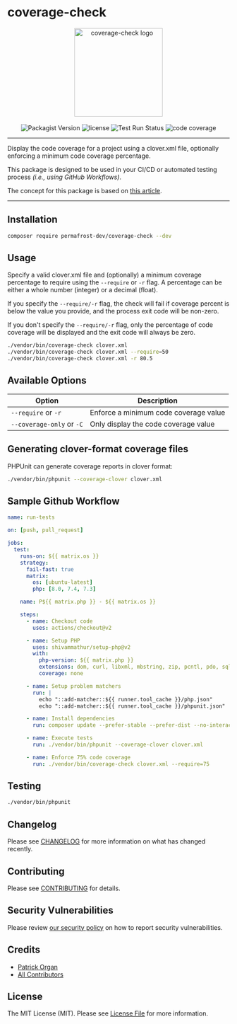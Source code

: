 # coverage-check

<p align="center">
    <img src="https://static.permafrost.dev/images/coverage-check/coverage-check-logo-alt.png" alt="coverage-check logo" height="200" style="block">
    <br><br>
    <img src="https://img.shields.io/packagist/v/permafrost-dev/coverage-check.svg" alt="Packagist Version">
    <img src="https://img.shields.io/github/license/permafrost-dev/coverage-check.svg?" alt="license">
    <img src="https://github.com/permafrost-dev/coverage-check/actions/workflows/run-tests.yml/badge.svg?branch=main" alt="Test Run Status">
    <img src="https://codecov.io/gh/permafrost-dev/coverage-check/branch/main/graph/badge.svg?token=Xau3YK5548" alt="code coverage">
</p>

---

Display the code coverage for a project using a clover.xml file, optionally enforcing a minimum code coverage percentage.

This package is designed to be used in your CI/CD or automated testing process _(i.e., using GitHub Workflows)_.

The concept for this package is based on [this article](https://ocramius.github.io/blog/automated-code-coverage-check-for-github-pull-requests-with-travis/).

---

## Installation

```bash
composer require permafrost-dev/coverage-check --dev
```

## Usage

Specify a valid clover.xml file and (optionally) a minimum coverage percentage to require using the `--require` or `-r` flag.  A percentage can be either a whole number (integer) or a decimal (float).

If you specify the `--require/-r` flag, the check will fail if coverage percent is below the value you provide, and the process exit code will be non-zero.

If you don't specify the `--require/-r` flag, only the percentage of code coverage will be displayed and the exit code will always be zero.

```bash
./vendor/bin/coverage-check clover.xml
./vendor/bin/coverage-check clover.xml --require=50
./vendor/bin/coverage-check clover.xml -r 80.5
```

## Available Options

| Option | Description |
| --- | --- |
| `--require` or `-r` | Enforce a minimum code coverage value |
| `--coverage-only` or `-C` | Only display the code coverage value |

## Generating clover-format coverage files

PHPUnit can generate coverage reports in clover format:

```bash
./vendor/bin/phpunit --coverage-clover clover.xml
```

## Sample Github Workflow

```yaml
name: run-tests

on: [push, pull_request]

jobs:
  test:
    runs-on: ${{ matrix.os }}
    strategy:
      fail-fast: true
      matrix:
        os: [ubuntu-latest]
        php: [8.0, 7.4, 7.3]

    name: P${{ matrix.php }} - ${{ matrix.os }}

    steps:
      - name: Checkout code
        uses: actions/checkout@v2

      - name: Setup PHP
        uses: shivammathur/setup-php@v2
        with:
          php-version: ${{ matrix.php }}
          extensions: dom, curl, libxml, mbstring, zip, pcntl, pdo, sqlite, pdo_sqlite, intl, iconv, fileinfo
          coverage: none

      - name: Setup problem matchers
        run: |
          echo "::add-matcher::${{ runner.tool_cache }}/php.json"
          echo "::add-matcher::${{ runner.tool_cache }}/phpunit.json"

      - name: Install dependencies
        run: composer update --prefer-stable --prefer-dist --no-interaction

      - name: Execute tests
        run: ./vendor/bin/phpunit --coverage-clover clover.xml

      - name: Enforce 75% code coverage
        run: ./vendor/bin/coverage-check clover.xml --require=75
```

## Testing

```bash
./vendor/bin/phpunit
```

## Changelog

Please see [CHANGELOG](CHANGELOG.md) for more information on what has changed recently.

## Contributing

Please see [CONTRIBUTING](.github/CONTRIBUTING.md) for details.

## Security Vulnerabilities

Please review [our security policy](../../security/policy) on how to report security vulnerabilities.

## Credits

- [Patrick Organ](https://github.com/patinthehat)
- [All Contributors](../../contributors)

## License

The MIT License (MIT). Please see [License File](LICENSE.md) for more information.
